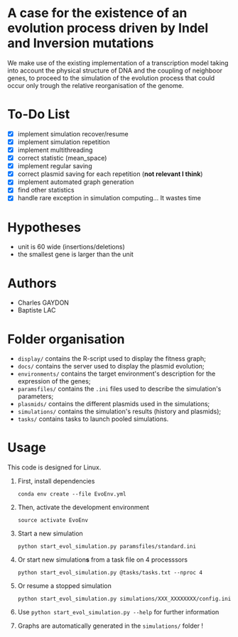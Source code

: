 

# A case for the existence of an evolution process driven by Indel and Inversion mutations

We make use of the existing implementation of a transcription model taking into account
the physical structure of DNA and the coupling of neighboor genes, to proceed to the simulation
of the evolution process that could occur only trough the relative reorganisation of the genome.

# To-Do List

- [x] implement simulation recover/resume
- [x] implement simulation repetition
- [x] implement multithreading
- [x] correct statistic (mean_space)
- [x] implement regular saving
- [x] correct plasmid saving for each repetition (**not relevant I think**)
- [x] implement automated graph generation
- [x] find other statistics
- [x] handle rare exception in simulation computing... It wastes time

# Hypotheses

- unit is 60 wide (insertions/deletions)
- the smallest gene is larger than the unit

# Authors

- Charles GAYDON
- Baptiste LAC

# Folder organisation

- `display/` contains the R-script used to display the fitness graph;
- `docs/` contains the server used to display the plasmid evolution;
- `environments/` contains the target environment's description for the expression of the genes;
- `paramsfiles/` contains the `.ini` files used to describe the simulation's parameters;
- `plasmids/` contains the different plasmids used in the simulations;
- `simulations/` contains the simulation's results (history and plasmids);
- `tasks/` contains tasks to launch pooled simulations.

# Usage

This code is designed for Linux. 

1. First, install dependencies

	`conda env create --file EvoEnv.yml`

2. Then, activate the development environment

	`source activate EvoEnv`

3. Start a new simulation
	
	`python start_evol_simulation.py paramsfiles/standard.ini`
	
4. Or start new simulation**s** from a task file on 4 processsors
	
	`python start_evol_simulation.py @tasks/tasks.txt --nproc 4`
	
4. Or resume a stopped simulation

	`python start_evol_simulation.py simulations/XXX_XXXXXXXX/config.ini`

5. Use `python start_evol_simulation.py --help` for further information

6. Graphs are automatically generated in the `simulations/` folder !
